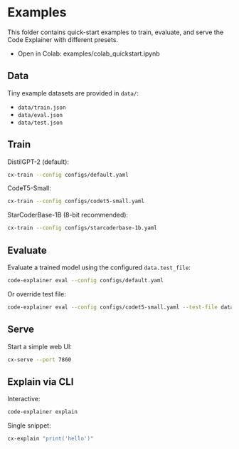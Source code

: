 # Examples

This folder contains quick-start examples to train, evaluate, and serve the Code Explainer with different presets.

- Open in Colab: examples/colab_quickstart.ipynb

## Data

Tiny example datasets are provided in `data/`:
- `data/train.json`
- `data/eval.json`
- `data/test.json`

## Train

DistilGPT-2 (default):

```bash
cx-train --config configs/default.yaml
```

CodeT5-Small:

```bash
cx-train --config configs/codet5-small.yaml
```

StarCoderBase-1B (8-bit recommended):

```bash
cx-train --config configs/starcoderbase-1b.yaml
```

## Evaluate

Evaluate a trained model using the configured `data.test_file`:

```bash
code-explainer eval --config configs/default.yaml
```

Or override test file:

```bash
code-explainer eval --config configs/codet5-small.yaml --test-file data/test.json
```

## Serve

Start a simple web UI:

```bash
cx-serve --port 7860
```

## Explain via CLI

Interactive:

```bash
code-explainer explain
```

Single snippet:

```bash
cx-explain "print('hello')"
```
